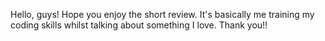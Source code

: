 Hello, guys! 
Hope you enjoy the short review.
It's basically me training my coding skills whilst talking about something I love.
Thank you!!
